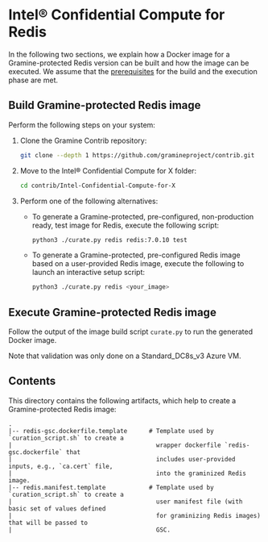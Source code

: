 # Intel® Confidential Compute for Redis

In the following two sections, we explain how a Docker image for a Gramine-protected Redis version
can be built and how the image can be executed. We assume that the [prerequisites](../../README.md)
for the build and the execution phase are met.


## Build Gramine-protected Redis image

Perform the following steps on your system:

1. Clone the Gramine Contrib repository:
   ```sh
   git clone --depth 1 https://github.com/gramineproject/contrib.git
   ```

2. Move to the Intel® Confidential Compute for X folder:
   ```sh
   cd contrib/Intel-Confidential-Compute-for-X
   ```

3. Perform one of the following alternatives:
   - To generate a Gramine-protected, pre-configured, non-production ready, test image for Redis,
     execute the following script:
     ```sh
     python3 ./curate.py redis redis:7.0.10 test
     ```
   - To generate a Gramine-protected, pre-configured Redis image based on a user-provided Redis
     image, execute the following to launch an interactive setup script:
     ```sh
     python3 ./curate.py redis <your_image>
     ```


## Execute Gramine-protected Redis image

Follow the output of the image build script `curate.py` to run the generated Docker image.

Note that validation was only done on a Standard_DC8s_v3 Azure VM.


## Contents

This directory contains the following artifacts, which help to create a Gramine-protected Redis
image:

    .
    |-- redis-gsc.dockerfile.template      # Template used by `curation_script.sh` to create a
    |                                        wrapper dockerfile `redis-gsc.dockerfile` that
    |                                        includes user-provided inputs, e.g., `ca.cert` file,
    |                                        into the graminized Redis image.
    |-- redis.manifest.template            # Template used by `curation_script.sh` to create a
    |                                        user manifest file (with basic set of values defined
    |                                        for graminizing Redis images) that will be passed to
    |                                        GSC.
